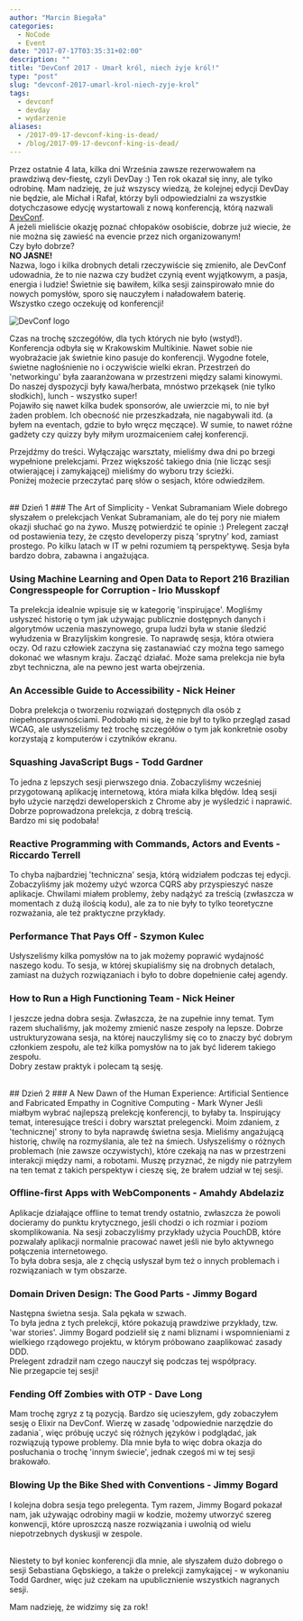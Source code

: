 ```yaml
---
author: "Marcin Biegała"
categories:
  - NoCode
  - Event
date: "2017-07-17T03:35:31+02:00"
description: ""
title: "DevConf 2017 - Umarł król, niech żyje król!"
type: "post"
slug: "devconf-2017-umarl-krol-niech-zyje-krol"
tags:
  - devconf
  - devday
  - wydarzenie
aliases:
  - /2017-09-17-devconf-king-is-dead/
  - /blog/2017-09-17-devconf-king-is-dead/
---
```


Przez ostatnie 4 lata, kilka dni Września zawsze rezerwowałem na prawdziwą dev-fiestę, czyli DevDay :) Ten rok okazał się inny, ale tylko odrobinę.
Mam nadzieję, że już wszyscy wiedzą, że kolejnej edycji DevDay nie będzie, ale Michał i Rafał, którzy byli odpowiedzialni za wszystkie dotychczasowe edycję wystartowali z nową konferencją, którą nazwali [DevConf](http://devconf.pl).  
A jeżeli mieliście okazję poznać chłopaków osobiście, dobrze już wiecie, że nie można się zawieść na evencie przez nich organizowanym!  
Czy było dobrze?  
**NO JASNE!**  
Nazwa, logo i kilka drobnych detali rzeczywiście się zmieniło, ale DevConf udowadnia, że to nie nazwa czy budżet czynią event wyjątkowym, a pasja, energia i ludzie!
Świetnie się bawiłem, kilka sesji zainspirowało mnie do nowych pomysłów, sporo się nauczyłem i naładowałem baterię.  
Wszystko czego oczekuję od konferencji! 

![DevConf logo](/img/logo_devconf.png)  

Czas na trochę szczegółów, dla tych których nie było (wstyd!).  
Konferencja odbyła się w Krakowskim Multikinie. Nawet sobie nie wyobrażacie jak świetnie kino pasuje do konferencji. Wygodne fotele, świetne nagłośnienie no i oczywiście wielki ekran. Przestrzeń do 'networkingu' była zaaranżowana w przestrzeni między salami kinowymi. Do naszej dyspozycji były kawa/herbata, mnóstwo przekąsek (nie tylko słodkich), lunch - wszystko super!  
Pojawiło się nawet kilka budek sponsorów, ale uwierzcie mi, to nie był żaden problem. Ich obecność nie przeszkadzała, nie nagabywali itd. (a byłem na eventach, gdzie to było wręcz męczące). W sumie, to nawet różne gadżety czy quizzy były miłym urozmaiceniem całej konferencji.

Przejdźmy do treści. Wyłączając warsztaty, mieliśmy dwa dni po brzegi wypełnione prelekcjami. Przez większość takiego dnia (nie licząc sesji otwierającej i zamykającej) mieliśmy do wyboru trzy ścieżki.  
Poniżej możecie przeczytać parę słów o sesjach, które odwiedziłem.

<br/>
## Dzień 1
### The Art of Simplicity - Venkat Subramaniam
Wiele dobrego słyszałem o prelekcjach Venkat Subramaniam, ale do tej pory nie miałem okazji słuchać go na żywo. Muszę potwierdzić te opinie :) Prelegent zaczął od postawienia tezy, że często developerzy piszą 'sprytny' kod, zamiast prostego. Po kilku latach w IT w pełni rozumiem tą perspektywę. Sesja była bardzo dobra, zabawna i angażująca.

### Using Machine Learning and Open Data to Report 216 Brazilian Congresspeople for Corruption - Irio Musskopf
Ta prelekcja idealnie wpisuje się w kategorię 'inspirujące'. Mogliśmy usłyszeć historię o tym jak używając publicznie dostępnych danych i algorytmów uczenia maszynowego, grupa ludzi była w stanie śledzić wyłudzenia w Brazylijskim kongresie. To naprawdę sesja, która otwiera oczy. Od razu człowiek zaczyna się zastanawiać czy można tego samego dokonać we własnym kraju. Zacząć działać. Może sama prelekcja nie była zbyt techniczna, ale na pewno jest warta obejrzenia.  


### An Accessible Guide to Accessibility - Nick Heiner
Dobra prelekcja o tworzeniu rozwiązań dostępnych dla osób z niepełnosprawnościami. Podobało mi się, że nie był to tylko przegląd zasad WCAG, ale usłyszeliśmy też trochę szczegółów o tym jak konkretnie osoby korzystają z komputerów i czytników ekranu.  



### Squashing JavaScript Bugs - Todd Gardner
To jedna z lepszych sesji pierwszego dnia. Zobaczyliśmy wcześniej przygotowaną aplikację internetową, która miała kilka błędów. Ideą sesji było użycie narzędzi deweloperskich z Chrome aby je wyśledzić i naprawić. Dobrze poprowadzona prelekcja, z dobrą treścią.  
Bardzo mi się podobała!  


### Reactive Programming with Commands, Actors and Events - Riccardo Terrell
To chyba najbardziej 'techniczna' sesja, którą widziałem podczas tej edycji. Zobaczyliśmy jak możemy użyć wzorca CQRS aby przyspieszyć nasze aplikacje. Chwilami miałem problemy, żeby nadążyć za treścią (zwłaszcza w momentach z dużą ilością kodu), ale za to nie były to tylko teoretyczne rozważania, ale też praktyczne przykłady.  


### Performance That Pays Off - Szymon Kulec
Usłyszeliśmy kilka pomysłów na to jak możemy poprawić wydajność naszego kodu. To sesja, w której skupialiśmy się na drobnych detalach, zamiast na dużych rozwiązaniach i było to dobre dopełnienie całej agendy.   


### How to Run a High Functioning Team - Nick Heiner
I jeszcze jedna dobra sesja. Zwłaszcza, że na zupełnie inny temat. Tym razem słuchaliśmy, jak możemy zmienić nasze zespoły na lepsze. Dobrze ustrukturyzowana sesja, na której nauczyliśmy się co to znaczy być dobrym członkiem zespołu, ale też kilka pomysłów na to jak być liderem takiego zespołu.  
Dobry zestaw praktyk i polecam tą sesję.  
 

<br/>
## Dzień 2
### A New Dawn of the Human Experience: Artificial Sentience and Fabricated Empathy in Cognitive Computing - Mark Wyner
Jeśli miałbym wybrać najlepszą prelekcję konferencji, to byłaby ta.  
Inspirujący temat, interesujące treści i dobry warsztat prelegencki. Moim zdaniem, z 'technicznej' strony to była naprawdę świetna sesja. Mieliśmy angażującą historię, chwilę na rozmyślania, ale też na śmiech.  
Usłyszeliśmy o różnych problemach (nie zawsze oczywistych), które czekają na nas w przestrzeni interakcji między nami, a robotami. Muszę przyznać, że nigdy nie patrzyłem na ten temat z takich perspektyw i cieszę się, że brałem udział w tej sesji.  


### Offline-first Apps with WebComponents - Amahdy Abdelaziz
Aplikacje działające offline to temat trendy ostatnio, zwłaszcza że powoli docieramy do punktu krytycznego, jeśli chodzi o ich rozmiar i poziom skomplikowania. Na sesji zobaczyliśmy przykłady użycia PouchDB, które pozwalały aplikacji normalnie pracować nawet jeśli nie było aktywnego połączenia internetowego.  
To była dobra sesja, ale z chęcią usłyszał bym też o innych problemach i rozwiązaniach w tym obszarze.  


### Domain Driven Design: The Good Parts - Jimmy Bogard
Następna świetna sesja. Sala pękała w szwach.  
To była jedna z tych prelekcji, które pokazują prawdziwe przykłady, tzw. 'war stories'. Jimmy Bogard podzielił się z nami bliznami i wspomnieniami z wielkiego rządowego projektu, w którym próbowano zaaplikować zasady DDD.  
Prelegent zdradził nam czego nauczył się podczas tej współpracy.  
Nie przegapcie tej sesji!  


### Fending Off Zombies with OTP - Dave Long
Mam trochę zgryz z tą pozycją. Bardzo się ucieszyłem, gdy zobaczyłem sesję o Elixir na DevConf. Wierzę w zasadę 'odpowiednie narzędzie do zadania`, więc próbuję uczyć się różnych języków i podglądać, jak rozwiązują typowe problemy. Dla mnie była to więc dobra okazja do posłuchania o trochę 'innym świecie', jednak czegoś mi w tej sesji brakowało.  


### Blowing Up the Bike Shed with Conventions - Jimmy Bogard
I kolejna dobra sesja tego prelegenta. Tym razem, Jimmy Bogard pokazał nam, jak używając odrobiny magii w kodzie, możemy utworzyć szereg konwencji, które uproszczą nasze rozwiązania i uwolnią od wielu niepotrzebnych dyskusji w zespole.  

<br/>
Niestety to był koniec konferencji dla mnie, ale słyszałem dużo dobrego o sesji Sebastiana Gębskiego, a także o prelekcji zamykającej - w wykonaniu Todd Gardner, więc już czekam na upublicznienie wszystkich nagranych sesji.  


Mam nadzieję, że widzimy się za rok!